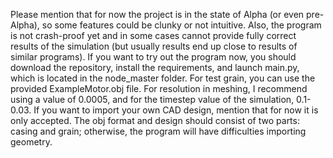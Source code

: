 Please mention that for now the project is in the state of Alpha (or even pre-Alpha), so some features could be clunky or not intuitive. Also, the program is not crash-proof yet and in some cases cannot provide fully correct results of the simulation (but usually results end up close to results of similar programs).
If you want to try out the program now, you should download the repository, install the requirements, and launch main.py, which is located in the node_master folder. For test grain, you can use the provided ExampleMotor.obj file. For resolution in meshing, I recommend using a value of 0.0005, and for the timestep value of the simulation, 0.1-0.03.
If you want to import your own CAD design, mention that for now it is only accepted. The obj format and design should consist of two parts: casing and grain; otherwise, the program will have difficulties importing geometry.
